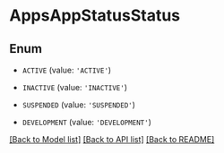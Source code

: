# AppsAppStatusStatus


## Enum

* `ACTIVE` (value: `'ACTIVE'`)

* `INACTIVE` (value: `'INACTIVE'`)

* `SUSPENDED` (value: `'SUSPENDED'`)

* `DEVELOPMENT` (value: `'DEVELOPMENT'`)

[[Back to Model list]](../README.md#documentation-for-models) [[Back to API list]](../README.md#documentation-for-api-endpoints) [[Back to README]](../README.md)


